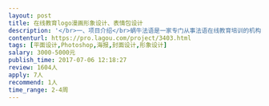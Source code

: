 ```yaml
---                
layout: post       
title: 在线教育logo漫画形象设计、表情包设计           
description: '</br>一、项目介绍</br>蜗牛法语是一家专门从事法语在线教育培训的机构。</br>二、项目需求</br>1. 需要设计一只蜗牛漫画形象，代表机构的气质与理念，蜗牛各种不同表情的平面形象。</br>2. 蜗牛的系列表情包，可以在微信聊天中使用。</br>3.  带有蜗牛漫画形象的微信号文章前后固定的标语设计。</br>4.  带有蜗牛漫画形象的课程头图设计。</br>5.  带有蜗牛漫画形象的课程页面设计模板。</br>'     
contenturl: https://pro.lagou.com/project/3403.html      
tags: [平面设计,Photoshop,海报,封面设计,形象设计]            
salary: 3000-5000元          
publish_time: 2017-07-06 12:18:27         
review: 1604人                   
apply: 7人                   
recommend: 1人                   
time_range: 2-4周              
---                 
```

